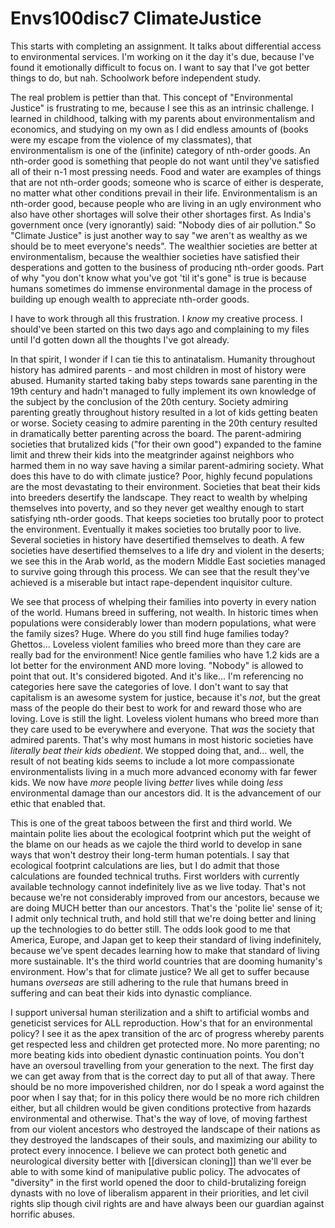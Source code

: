 # Envs100disc7 ClimateJustice

This starts with completing an assignment.  It talks about differential access to environmental services.  I'm working on it the day it's due, because I've found it emotionally difficult to focus on.  I want to say that I've got better things to do, but nah.  Schoolwork before independent study.  

The real problem is pettier than that.  This concept of "Environmental Justice" is frustrating to me, because I see this as an intrinsic challenge.  I learned in childhood, talking with my parents about environmentalism and economics, and studying on my own as I did endless amounts of (books were my escape from the violence of my classmates), that environmentalism is one of the (infinite) category of nth-order goods.  An nth-order good is something that people do not want until they've satisfied all of their n-1 most pressing needs.  Food and water are examples of things that are not nth-order goods; someone who is scarce of either is desperate, no matter what other conditions prevail in their life.  Environmentalism is an nth-order good, because people who are living in an ugly environment who also have other shortages will solve their other shortages first.  As India's government once (very ignorantly) said: "Nobody dies of air pollution."  So "Climate Justice" is just another way to say "we aren't as wealthy as we should be to meet everyone's needs".  The wealthier societies are better at environmentalism, because the wealthier societies have satisfied their desperations and gotten to the business of producing nth-order goods.  Part of why "you don't know what you've got 'til it's gone" is true is because humans sometimes do immense environmental damage in the process of building up enough wealth to appreciate nth-order goods.

I have to work through all this frustration.  I *know* my creative process.  I should've been started on this two days ago and complaining to my files until I'd gotten down all the thoughts I've got already.

In that spirit, I wonder if I can tie this to antinatalism.  Humanity throughout history has admired parents - and most children in most of history were abused.  Humanity started taking baby steps towards sane parenting in the 19th century and hadn't managed to fully implement its own knowledge of the subject by the conclusion of the 20th century.  Society admiring parenting greatly throughout history resulted in a lot of kids getting beaten or worse.  Society ceasing to admire parenting in the 20th century resulted in dramatically better parenting across the board.  The parent-admiring societies that brutalized kids ("for their own good") expanded to the famine limit and threw their kids into the meatgrinder against neighbors who harmed them in no way save having a similar parent-admiring society.  What does this have to do with climate justice?  Poor, highly fecund populations are the most devastating to their environment.  Societies that beat their kids into breeders desertify the landscape.  They react to wealth by whelping themselves into poverty, and so they never get wealthy enough to start satisfying nth-order goods.  That keeps societies too brutally poor to protect the environment.  Eventually it makes societies too brutally poor to live.  Several societies in history have desertified themselves to death.  A few societies have desertified themselves to a life dry and violent in the deserts; we see this in the Arab world, as the modern Middle East societies managed to survive going through this process.  We can see that the result they've achieved is a miserable but intact rape-dependent inquisitor culture.

We see that process of whelping their families into poverty in every nation of the world.  Humans breed in suffering, not wealth.  In historic times when populations were considerably lower than modern populations, what were the family sizes?  Huge.  Where do you still find huge families today?  Ghettos...  Loveless violent families who breed more than they care are really bad for the environment!  Nice gentle families who have 1.2 kids are a lot better for the environment AND more loving.  "Nobody" is allowed to point that out.  It's considered bigoted.  And it's like...  I'm referencing no categories here save the categories of love.  I don't want to say that capitalism is an awesome system for justice, because it's *not*, but the great mass of the people do their best to work for and reward those who are loving.  Love is still the light.  Loveless violent humans who breed more than they care used to be everywhere and everyone.  That *was* the society that admired parents.  That's why most humans in most historic societies have *literally beat their kids obedient*.  We stopped doing that, and... well, the result of not beating kids seems to include a lot more compassionate environmentalists living in a much more advanced economy with far fewer kids.  We now have *more* people living *better* lives while doing *less* environmental damage than our ancestors did.  It is the advancement of our ethic that enabled that.

This is one of the great taboos between the first and third world.  We maintain polite lies about the ecological footprint which put the weight of the blame on our heads as we cajole the third world to develop in sane ways that won't destroy their long-term human potentials.  I say that ecological footprint calculations are lies, but I do admit that those calculations are founded technical truths.  First worlders with currently available technology cannot indefinitely live as we live today.  That's not because we're not considerably improved from our ancestors, because we are doing MUCH better than our ancestors.  That's the 'polite lie' sense of it; I admit only technical truth, and hold still that we're doing better and lining up the technologies to do better still.  The odds look good to me that America, Europe, and Japan get to keep their standard of living indefinitely, because we've spent decades learning how to make that standard of living more sustainable.  It's the third world countries that are dooming humanity's environment.  How's that for climate justice?  We all get to suffer because humans *overseas* are still adhering to the rule that humans breed in suffering and can beat their kids into dynastic compliance.

I support universal human sterilization and a shift to artificial wombs and geneticist services for ALL reproduction.  How's that for an environmental policy?  I see it as the apex transition of the arc of progress whereby parents get respected less and children get protected more.  No more parenting; no more beating kids into obedient dynastic continuation points.  You don't have an oversoul travelling from your generation to the next.  The first day we can get away from that is the correct day to put all of that away.  There should be no more impoverished children, nor do I speak a word against the poor when I say that; for in this policy there would be no more rich children either, but all children would be given conditions protective from hazards environmental and otherwise.  That's the way of love, of moving farthest from our violent ancestors who destroyed the landscape of their nations as they destroyed the landscapes of their souls, and maximizing our ability to protect every innocence.  I believe we can protect both genetic and neurological diversity better with [[diversican cloning]] than we'll ever be able to with some kind of manipulative public policy.  The advocates of "diversity" in the first world opened the door to child-brutalizing foreign dynasts with no love of liberalism apparent in their priorities, and let civil rights slip though civil rights are and have always been our guardian against horrific abuses.